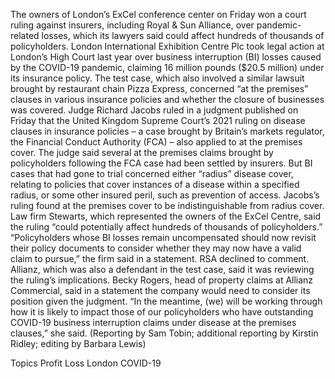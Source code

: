 The owners of London’s ExCel conference center on Friday won a court ruling against insurers, including Royal & Sun Alliance, over pandemic-related losses, which its lawyers said could affect hundreds of thousands of policyholders.
London International Exhibition Centre Plc took legal action at London’s High Court last year over business interruption (BI) losses caused by the COVID-19 pandemic, claiming 16 million pounds ($20.5 million) under its insurance policy.
The test case, which also involved a similar lawsuit brought by restaurant chain Pizza Express, concerned “at the premises” clauses in various insurance policies and whether the closure of businesses was covered.
Judge Richard Jacobs ruled in a judgment published on Friday that the United Kingdom Supreme Court’s 2021 ruling on disease clauses in insurance policies – a case brought by Britain’s markets regulator, the Financial Conduct Authority (FCA) – also applied to at the premises cover.
The judge said several at the premises claims brought by policyholders following the FCA case had been settled by insurers.
But BI cases that had gone to trial concerned either “radius” disease cover, relating to policies that cover instances of a disease within a specified radius, or some other insured peril, such as prevention of access. Jacobs’s ruling found at the premises cover to be indistinguishable from radius cover.
Law firm Stewarts, which represented the owners of the ExCel Centre, said the ruling “could potentially affect hundreds of thousands of policyholders.”
“Policyholders whose BI losses remain uncompensated should now revisit their policy documents to consider whether they may now have a valid claim to pursue,” the firm said in a statement.
RSA declined to comment. Allianz, which was also a defendant in the test case, said it was reviewing the ruling’s implications.
Becky Rogers, head of property claims at Allianz Commercial, said in a statement the company would need to consider its position given the judgment.
“In the meantime, (we) will be working through how it is likely to impact those of our policyholders who have outstanding COVID-19 business interruption claims under disease at the premises clauses,” she said.
(Reporting by Sam Tobin; additional reporting by Kirstin Ridley; editing by Barbara Lewis)

Topics
Profit Loss
London
COVID-19
